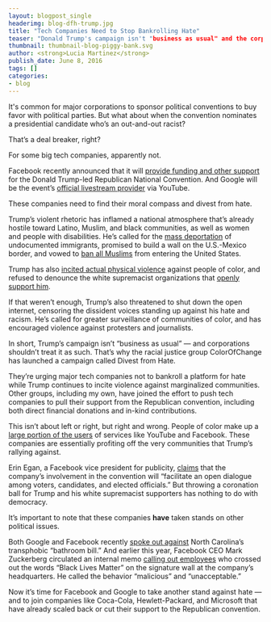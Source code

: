 ```yaml
---
layout: blogpost_single
headerimg: blog-dfh-trump.jpg
title: "Tech Companies Need to Stop Bankrolling Hate"
teaser: "Donald Trump's campaign isn't "business as usual" and the corporations supporting the Republican convention shouldn't treat it as such."
thumbnail: thumbnail-blog-piggy-bank.svg
author: <strong>Lucia Martinez</strong>
publish_date: June 8, 2016
tags: []
categories:
- blog
---
```

It's common for major corporations to sponsor political conventions to buy favor with political parties. But what about when the convention nominates a presidential candidate who’s an out-and-out racist?

That’s a deal breaker, right?

For some big tech companies, apparently not.

Facebook recently announced that it will [provide funding and other support](http://www.politico.com/story/2016/05/facebook-conventions-2016-222851) for the Donald Trump-led Republican National Convention. And Google will be the event’s [official livestream provider](http://www.theverge.com/2016/4/29/11535092/google-republican-convention-livestream-trump-protest) via YouTube.

These companies need to find their moral compass and divest from hate.

Trump’s violent rhetoric has inflamed a national atmosphere that’s already hostile toward Latino, Muslim, and black communities, as well as women and people with disabilities. He’s called for the [mass deportation](http://www.cnn.com/2015/11/11/politics/donald-trump-deportation-force-debate-immigration/) of undocumented immigrants, promised to build a wall on the U.S.-Mexico border, and vowed to [ban all Muslims](http://www.nytimes.com/politics/first-draft/2015/12/07/donald-trump-calls-for-banning-muslims-from-entering-u-s/) from entering the United States.

Trump has also [incited actual physical violence](https://theintercept.com/2016/03/21/video-shows-donald-trump-incites-violence/) against people of color, and refused to denounce the white supremacist organizations that [openly support him](http://otherwords.org/trump-is-opening-the-floodgates-of-hate/).

If that weren’t enough, Trump’s also threatened to shut down the open internet, censoring the dissident voices standing up against his hate and racism. He’s called for greater surveillance of communities of color, and has encouraged violence against protesters and journalists.

In short, Trump’s campaign isn’t “business as usual” — and corporations shouldn’t treat it as such. That’s why the racial justice group ColorOfChange has launched a campaign called Divest from Hate.

They’re urging major tech companies not to bankroll a platform for hate while Trump continues to incite violence against marginalized communities. Other groups, including my own, have joined the effort to push tech companies to pull their support from the Republican convention, including both direct financial donations and in-kind contributions.

This isn’t about left or right, but right and wrong. People of color make up a [large portion of the users](http://www.pewinternet.org/2010/09/17/technology-trends-among-people-of-color/) of services like YouTube and Facebook. These companies are essentially profiting off the very communities that Trump’s rallying against.

Erin Egan, a Facebook vice president for publicity, [claims](http://gizmodo.com/facebook-will-support-the-republican-national-conventio-1775099117) that the company’s involvement in the convention will “facilitate an open dialogue among voters, candidates, and elected officials.” But throwing a coronation ball for Trump and his white supremacist supporters has nothing to do with democracy.

It’s important to note that these companies **have** taken stands on other political issues.

Both Google and Facebook recently [spoke out against](http://www.newsweek.com/north-carolina-hb2-google-facebook-oppose-440722) North Carolina’s transphobic “bathroom bill.” And earlier this year, Facebook CEO Mark Zuckerberg circulated an internal memo [calling out employees](http://gizmodo.com/mark-zuckerberg-asks-racist-facebook-employees-to-stop-1761272768) who crossed out the words “Black Lives Matter” on the signature wall at the company’s headquarters. He called the behavior “malicious” and “unacceptable.”

Now it’s time for Facebook and Google to take another stand against hate — and to join companies like Coca-Cola, Hewlett-Packard, and Microsoft that have already scaled back or cut their support to the Republican convention.
